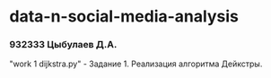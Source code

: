 # data-n-social-media-analysis
### 932333 Цыбулаев Д.А.

"work 1 dijkstra.py" - Задание 1. Реализация алгоритма Дейкстры.